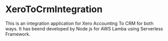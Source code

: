 # XeroToCrmIntegration
This is an integration application for Xero Accounting To CRM for both ways.
It has beend developed by Node js for AWS Lamba using Serverless Framework. 

